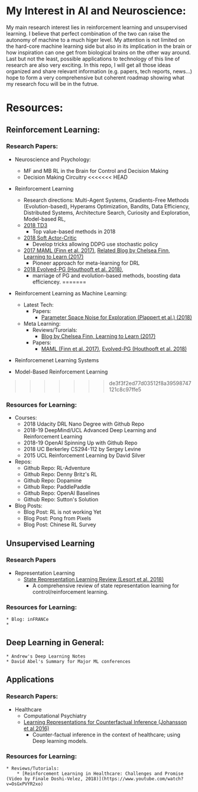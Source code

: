 # My Interest in AI and Neuroscience:
My main research interest lies in reinforcement learning and unsupervised learning. I believe that perfect combination of the two can raise the autonomy of machine to a much higer level. My attention is not limited on the hard-core machine learning side but also in its implication in the brain or how inspiration can one get from biological brains on the other way around. Last but not the least, possible applications to technology of this line of research are also very exciting. 
In this repo, I will get all those ideas organized and share relevant information (e.g. papers, tech reports, news...) hope to form a very comprehensive but coherent roadmap showing what my research focu will be in the futrue.

# Resources:

## Reinforcement Learning:
### Research Papers:
* Neuroscience and Psychology:
	* MF and MB RL in the Brain for Control and Decision Making
	* Decision Making Circuitry
<<<<<<< HEAD
    
* Reinforcement Learning
	* Research directions: Multi-Agent Systems, Gradients-Free Methods (Evolution-based), Hyperams Optimization, Bandits, Data Efficiency, Distributed Systems, Architecture Search, Curiosity and Exploration, Model-based RL, 
    * [2018 TD3](https://arxiv.org/abs/1802.09477)
        * Top value-based methods in 2018
    * [2018 Soft Actor-Critic](https://arxiv.org/abs/1801.01290)
        * Develop tricks allowing DDPG use stochastic policy
    * [2017 MAML (Finn et al. 2017)](https://arxiv.org/abs/1703.03400), [Related Blog by Chelsea Finn, Learning to Learn (2017)](http://bair.berkeley.edu/blog/2017/07/18/learning-to-learn/)
        * Pioneer approach for meta-learning for DRL
    * [2018 Evolved-PG (Houthooft et al. 2018)](https://arxiv.org/abs/1802.04821),
        * marriage of PG and evolution-based methods, boosting data efficiencey.
=======
* Reinforcement Learning as Machine Learning:
	* Latest Tech:
		* Papers:
			* [Parameter Space Noise for Exploration (Plappert et al.) (2018)](https://arxiv.org/abs/1706.01905)
	* Meta Learning:
 		* Reviews/Turorials: 
			* [Blog by Chelsea Finn, Learning to Learn (2017)](http://bair.berkeley.edu/blog/2017/07/18/learning-to-learn/)
		* Papers: 
			* [MAML (Finn et al. 2017)](https://arxiv.org/abs/1703.03400), [Evolved-PG (Houthooft et al. 2018)](https://arxiv.org/abs/1802.04821)
* Reinforcemenet Learning Systems
* Model-Based Reinforcement Learning
>>>>>>> de3f3f2ed77d03512f8a39598747121c8c97ffe5

### Resources for Learning:
* Courses:
    * 2018 Udacity DRL Nano Degree with Github Repo
    * 2018-19 DeepMind/UCL Advanced Deep Learning and Reinforcement Learning
    * 2018-19 OpenAI Spinning Up with Github Repo
    * 2018 UC Berkerley CS294-112 by Sergey Levine
    * 2015 UCL Reinforcement Learning by David Silver
* Repos:    
    * Github Repo: RL-Adventure
    * Github Repo: Denny Britz's RL
    * Github Repo: Dopamine
    * Github Repo: PaddlePaddle
    * Github Repo: OpenAI Baselines
    * Github Repo: Sutton's Solution 
* Blog Posts:    
    * Blog Post: RL is not working Yet
    * Blog Post: Pong from Pixels
    * Blog Post: Chinese RL Survey
    
## Unsupervised Learning
### Research Papers
* Representation Learning
	* [State Representation Learning Review (Lesort et al. 2018)](https://arxiv.org/abs/1802.04181)
        * A comprehensive review of state representation learning for control/reinforcement learning.
            
### Resources for Learning:
    * Blog: inFRANCe
    * 


## Deep Learning in General:
    * Andrew's Deep Learning Notes
    * David Abel's Summary for Major ML conferences

## Applications
### Research Papers:
* Healthcare
	* Computational Psychiatry
	* [Learning Representations for Counterfactual Inference (Johansson et al 2016)](https://arxiv.org/abs/1605.03661)
        * Counter-factual inference in the context of healthcare; using Deep learning models.

### Resources for Learning:
	* Reviews/Tutorials:
		* [Reinforcement Learning in Healthcare: Challenges and Promise (Video by Finale Doshi-Velez, 2018)](https://www.youtube.com/watch?v=OsGxPVYR2xo)
